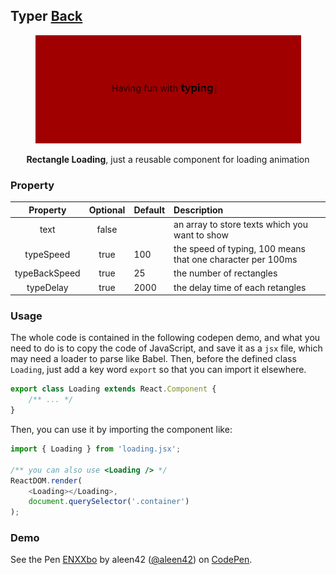 ## Typer [Back](./../react.md)

<p align="center">
    <img alt="rectangle loading" title="rectangle loading" src="./preview.png"></img>
</p>

<p align="center">
<strong>Rectangle Loading</strong>, just a reusable component for loading animation
</p>

### Property

Property|Optional|Default|Description
:------:|:-----:|:----------|:------
text|false||an array to store texts which you want to show
typeSpeed|true|100|the speed of typing, 100 means that one character per 100ms
typeBackSpeed|true|25|the number of rectangles
typeDelay|true|2000|the delay time of each retangles

### Usage

The whole code is contained in the following codepen demo, and what you need to do is to copy the code of JavaScript, and save it as a `jsx` file, which may need a loader to parse like Babel. Then, before the defined class `Loading`, just add a key word `export` so that you can import it elsewhere.

```js
export class Loading extends React.Component {
    /** ... */
}
```

Then, you can use it by importing the component like:

```js
import { Loading } from 'loading.jsx';

/** you can also use <Loading /> */
ReactDOM.render(
    <Loading></Loading>,
    document.querySelector('.container')
);
```

### Demo

<p>
<p data-height="300" data-theme-id="21735" data-slug-hash="ENXXbo" data-default-tab="result" data-user="aleen42" data-embed-version="2" data-pen-title="ENXXbo" class="codepen">See the Pen <a href="http://codepen.io/aleen42/pen/ENXXbo/">ENXXbo</a> by aleen42 (<a href="http://codepen.io/aleen42">@aleen42</a>) on <a href="http://codepen.io">CodePen</a>.</p>
<script async src="https://production-assets.codepen.io/assets/embed/ei.js"></script>
</p>

